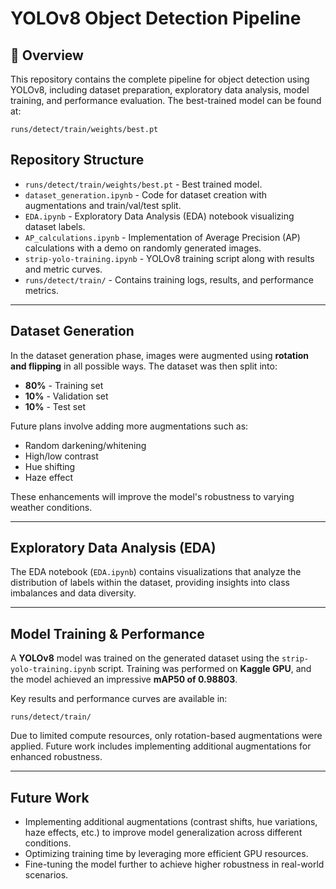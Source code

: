 # YOLOv8 Object Detection Pipeline

## 📌 Overview
This repository contains the complete pipeline for object detection using YOLOv8, including dataset preparation, exploratory data analysis, model training, and performance evaluation. The best-trained model can be found at:

```
runs/detect/train/weights/best.pt
```

## Repository Structure

- `runs/detect/train/weights/best.pt` - Best trained model.
- `dataset_generation.ipynb` - Code for dataset creation with augmentations and train/val/test split.
- `EDA.ipynb` - Exploratory Data Analysis (EDA) notebook visualizing dataset labels.
- `AP_calculations.ipynb` - Implementation of Average Precision (AP) calculations with a demo on randomly generated images.
- `strip-yolo-training.ipynb` - YOLOv8 training script along with results and metric curves.
- `runs/detect/train/` - Contains training logs, results, and performance metrics.

---

## Dataset Generation

In the dataset generation phase, images were augmented using **rotation and flipping** in all possible ways. The dataset was then split into:

- **80%** - Training set
- **10%** - Validation set
- **10%** - Test set

Future plans involve adding more augmentations such as:
- Random darkening/whitening
- High/low contrast
- Hue shifting
- Haze effect

These enhancements will improve the model's robustness to varying weather conditions.

---

## Exploratory Data Analysis (EDA)

The EDA notebook (`EDA.ipynb`) contains visualizations that analyze the distribution of labels within the dataset, providing insights into class imbalances and data diversity.

---

## Model Training & Performance

A **YOLOv8** model was trained on the generated dataset using the `strip-yolo-training.ipynb` script. Training was performed on **Kaggle GPU**, and the model achieved an impressive **mAP50 of 0.98803**.

Key results and performance curves are available in:
```
runs/detect/train/
```

Due to limited compute resources, only rotation-based augmentations were applied. Future work includes implementing additional augmentations for enhanced robustness.

---

## Future Work

- Implementing additional augmentations (contrast shifts, hue variations, haze effects, etc.) to improve model generalization across different conditions.
- Optimizing training time by leveraging more efficient GPU resources.
- Fine-tuning the model further to achieve higher robustness in real-world scenarios.


